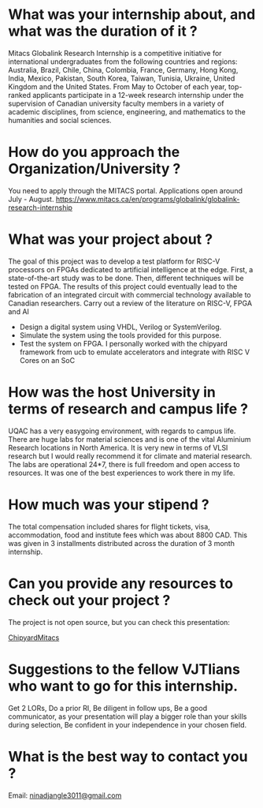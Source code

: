 # What was your internship about, and what was the duration of it ?

Mitacs Globalink Research Internship is a competitive initiative for international undergraduates from the following countries and regions: Australia, Brazil, Chile, China, Colombia, France, Germany, Hong Kong, India, Mexico, Pakistan, South Korea, Taiwan, Tunisia, Ukraine, United Kingdom and the United States. From May to October of each year, top-ranked applicants participate in a 12-week research internship under the supervision of Canadian university faculty members in a variety of academic disciplines, from science, engineering, and mathematics to the humanities and social sciences.


# How do you approach the Organization/University ?

You need to apply through the MITACS portal. Applications open around July - August.
https://www.mitacs.ca/en/programs/globalink/globalink-research-internship

# What was your project about ?

The goal of this project was to develop a test platform for RISC-V processors on FPGAs
dedicated to artificial intelligence at the edge. First, a state-of-the-art study was to be done.
Then, different techniques will be tested on FPGA. The results of this project could
eventually lead to the fabrication of an integrated circuit with commercial technology
available to Canadian researchers.
Carry out a review of the literature on RISC-V, FPGA and AI
- Design a digital system using VHDL, Verilog or SystemVerilog.
- Simulate the system using the tools provided for this purpose.
- Test the system on FPGA.
	I personally worked with the chipyard framework from ucb to emulate accelerators and integrate with RISC V Cores on an SoC


# How was the host University in terms of research and campus life ?

UQAC has a very easygoing environment, with regards to campus life. There are huge labs for material sciences and is one of the vital Aluminium Research locations in North America. It is very new in terms of VLSI research but I would really recommend it for climate and material research.
The labs are operational 24*7, there is full freedom and open access to resources. It was one of the best experiences to work there in my life.


# How much was your stipend ?

The total compensation included shares for flight tickets, visa, accommodation, food and institute fees which was about 8800 CAD. This was given in 3 installments distributed across the duration of 3 month internship.


# Can you provide any resources to check out your project ?

The project is not open source, but you can check this presentation:

[ChipyardMitacs](https://docs.google.com/presentation/d/18weQG2Cl5PhK9G6LcYd5a6f3P053lsUvtC89QKKy5hw/edit?usp=gmail_thread#slide=id.p)

# Suggestions to the fellow VJTIians who want to go for this internship.

Get 2 LORs, Do a prior RI, Be diligent in follow ups, Be a good communicator, as your presentation will play a bigger role than your skills during selection, Be confident in your independence in your chosen field. 


# What is the best way to contact you ?

Email: ninadjangle3011@gmail.com